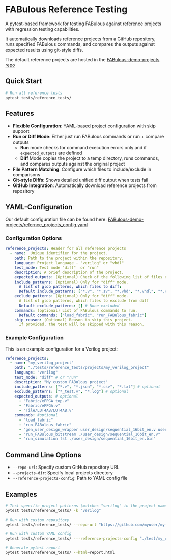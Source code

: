 # FABulous Reference Testing

A pytest-based framework for testing FABulous against reference projects with regression testing capabilities.

It automatically downloads reference projects from a GitHub repository,
runs specified FABulous commands, and compares the outputs against expected results using git-style diffs.

The default reference projects are hosted in the
[FABulous-demo-projects repo](https://github.com/FPGA-Research/FABulous-demo-projects)

## Quick Start

```bash
# Run all reference tests
pytest tests/reference_tests/

```

## Features

- **Flexible Configuration**: YAML-based project configuration with skip support
- **Run or Diff Mode**: Either just run FABulous commands or run + compare outputs
  - **Run** mode checks for command execution errors only and if `expected_outputs` are defined
  - **Diff** Mode copies the project to a temp directory, runs commands, and compares outputs against the original project
- **File Pattern Matching**: Configure which files to include/exclude in comparisons
- **Git-style Diffs**: Shows detailed unified diff output when tests fail
- **GitHub Integration**: Automatically download reference projects from repository

## YAML-Configuration

Our default configuration file can be found here:
[FABulous-demo-projects/refernce_projects_config.yaml](https://github.com/FPGA-Research/FABulous-demo-projects/blob/main/reference_projects_config.yaml)

### Configuration Options

```yaml
reference_projects: Header for all reference projects
  - name:  Unique identifier for the project.
    path: Path to the project within the repository.
    language: Project language - "verilog" or "vhdl"
    test_mode: Test mode "diff"  or "run"
    description: A brief description of the project.
    expected_outputs: (Optional) Check of the following list of files exists after run
    include_patterns: (Optional) Only for "diff" mode.
      A list of glob patterns, which files to diff:
      Default include_patterns: ["*.v", "*.sv", "*.vhd", "*.vhdl", "*.csv", "*.list", "*txt", "*.bin"]
    exclude_patterns: (Optional) Only for "diff" mode.
      A list of glob patterns, which files to exclude from diff
      Default exclude_patterns: [] # None excluded
    commands: (optional) List of FABulous commands to run.
      Default commands: ["load_fabric", "run_FABulous_fabric"]
    skip_reason: (Optional) Reason to skip this project.
      If provided, the test will be skipped with this reason.
```

### Example Configuration

This is an example configuration for a Verilog project:

```yaml
reference_projects:
  - name: "my_verilog_project"
    path: "./tests/reference_tests/projects/my_verilog_project"
    language: "verilog"
    test_mode: "diff" # or "run"
    description: "My custom FABulous project"
    include_patterns: ["*.v", "*.json", "*.csv", "*.txt"] # optional
    exclude_patterns: ["*_test.v", "*.log"] # optional
    expected_outputs: # optional
      - "Fabric/eFPGA_top.v"
      - "Fabric/eFPGA.v"
      - "Tile/LUT4AB/LUT4AB.v"
    commands: #optional
      - "load_fabric"
      - "run_FABulous_fabric"
      - "gen_user_design_wrapper user_design/sequential_16bit_en.v user_design/top_wrapper.v"
      - "run_FABulous_bitstream ./user_design/sequential_16bit_en.v"
      - "run_simulation fst ./user_design/sequential_16bit_en.bin"
```

## Command Line Options

- `--repo-url`: Specify custom GitHub repository URL
- `--projects-dir`: Specify local projects directory
- `--reference-projects-config`: Path to YAML config file

## Examples

```bash
# Test specific project patterns (matches "verilog" in the project names)
pytest tests/reference_tests/ -k "verilog"

# Run with custom repository
pytest tests/reference_tests/ --repo-url "https://github.com/myuser/my-projects.git"

# Run with custom YAML config
pytest tests/reference_tests/ ---reference-projects-config "./test/my_custom_config.yaml"

# Generate pytest report
pytest tests/reference_tests/ --html=report.html
```
